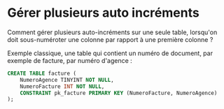 # Gérer plusieurs auto incréments

Comment gérer plusieurs auto-incréments sur une seule table, lorsqu'on doit sous-numéroter une colonne par rapport à une première colonne ?

Exemple classique, une table qui contient un numéro de document, par exemple de facture, par numéro d'agence :

```sql
CREATE TABLE facture (
    NumeroAgence TINYINT NOT NULL,
    NumeroFacture INT NOT NULL,
    CONSTRAINT pk_facture PRIMARY KEY (NumeroFacture, NumeroAgence)
);
```
